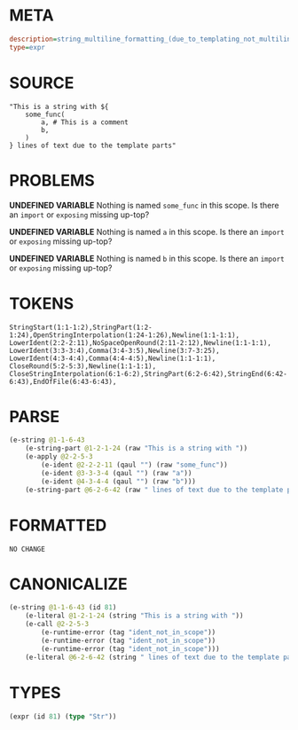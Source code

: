 # META
~~~ini
description=string_multiline_formatting_(due_to_templating_not_multiline_string_literal) (3)
type=expr
~~~
# SOURCE
~~~roc
"This is a string with ${
	some_func(
		a, # This is a comment
		b,
	)
} lines of text due to the template parts"
~~~
# PROBLEMS
**UNDEFINED VARIABLE**
Nothing is named `some_func` in this scope.
Is there an `import` or `exposing` missing up-top?

**UNDEFINED VARIABLE**
Nothing is named `a` in this scope.
Is there an `import` or `exposing` missing up-top?

**UNDEFINED VARIABLE**
Nothing is named `b` in this scope.
Is there an `import` or `exposing` missing up-top?

# TOKENS
~~~zig
StringStart(1:1-1:2),StringPart(1:2-1:24),OpenStringInterpolation(1:24-1:26),Newline(1:1-1:1),
LowerIdent(2:2-2:11),NoSpaceOpenRound(2:11-2:12),Newline(1:1-1:1),
LowerIdent(3:3-3:4),Comma(3:4-3:5),Newline(3:7-3:25),
LowerIdent(4:3-4:4),Comma(4:4-4:5),Newline(1:1-1:1),
CloseRound(5:2-5:3),Newline(1:1-1:1),
CloseStringInterpolation(6:1-6:2),StringPart(6:2-6:42),StringEnd(6:42-6:43),EndOfFile(6:43-6:43),
~~~
# PARSE
~~~clojure
(e-string @1-1-6-43
	(e-string-part @1-2-1-24 (raw "This is a string with "))
	(e-apply @2-2-5-3
		(e-ident @2-2-2-11 (qaul "") (raw "some_func"))
		(e-ident @3-3-3-4 (qaul "") (raw "a"))
		(e-ident @4-3-4-4 (qaul "") (raw "b")))
	(e-string-part @6-2-6-42 (raw " lines of text due to the template parts")))
~~~
# FORMATTED
~~~roc
NO CHANGE
~~~
# CANONICALIZE
~~~clojure
(e-string @1-1-6-43 (id 81)
	(e-literal @1-2-1-24 (string "This is a string with "))
	(e-call @2-2-5-3
		(e-runtime-error (tag "ident_not_in_scope"))
		(e-runtime-error (tag "ident_not_in_scope"))
		(e-runtime-error (tag "ident_not_in_scope")))
	(e-literal @6-2-6-42 (string " lines of text due to the template parts")))
~~~
# TYPES
~~~clojure
(expr (id 81) (type "Str"))
~~~